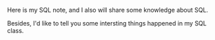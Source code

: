 
Here is my SQL note, and I also will share some knowledge about SQL.

Besides, I'd like to tell you some intersting things happened in my SQL class.
